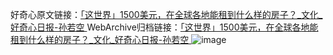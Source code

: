 好奇心原文链接：[「这世界」1500美元，在全球各地能租到什么样的房子？_文化_好奇心日报-孙若空 ](https://www.qdaily.com/articles/12411.html)
WebArchive归档链接：[「这世界」1500美元，在全球各地能租到什么样的房子？_文化_好奇心日报-孙若空 ](http://web.archive.org/web/20190623172714/https://www.qdaily.com/articles/12411.html)
![image](http://ww3.sinaimg.cn/large/007d5XDply1g3wjs43cy1j30u07o7hdt)